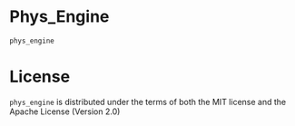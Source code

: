 # Phys_Engine
`phys_engine`
# License
`phys_engine` is distributed under the terms of both the MIT license and the Apache License (Version 2.0)
